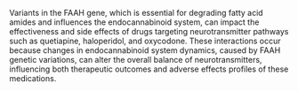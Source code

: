 Variants in the FAAH gene, which is essential for degrading fatty acid amides and influences the endocannabinoid system, can impact the effectiveness and side effects of drugs targeting neurotransmitter pathways such as quetiapine, haloperidol, and oxycodone. These interactions occur because changes in endocannabinoid system dynamics, caused by FAAH genetic variations, can alter the overall balance of neurotransmitters, influencing both therapeutic outcomes and adverse effects profiles of these medications.